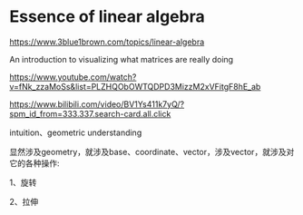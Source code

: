 # Essence of linear algebra

https://www.3blue1brown.com/topics/linear-algebra

An introduction to visualizing what matrices are really doing



https://www.youtube.com/watch?v=fNk_zzaMoSs&list=PLZHQObOWTQDPD3MizzM2xVFitgF8hE_ab

https://www.bilibili.com/video/BV1Ys411k7yQ/?spm_id_from=333.337.search-card.all.click





intuition、geometric understanding



显然涉及geometry，就涉及base、coordinate、vector，涉及vector，就涉及对它的各种操作:

1、旋转

2、拉伸


